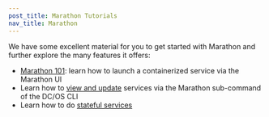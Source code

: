 ```yaml
---
post_title: Marathon Tutorials
nav_title: Marathon
---
```


We have some excellent material for you to get started with Marathon and further explore the many features it offers:

- [Marathon 101](/docs/1.7/usage/tutorials/marathon/marathon101/): learn how to launch a containerized service via the Marathon UI
- Learn how to [view and update](/docs/1.7/usage/tutorials/marathon/inline-update/) services via the Marathon sub-command of the DC/OS CLI
- Learn how to do [stateful services](/docs/1.7/usage/tutorials/marathon/stateful-services/)
